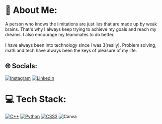 # 💫 About Me:
A person who knows the limitations are just lies that are made up by weak brains. That's why I always keep trying to achieve my goals and reach my dreams. I also encourage my teammates to do better.<br><br>I have always been into technology since I was 3(really). Problem solving, math and tech have always been the keys of pleasure of my life.


## 🌐 Socials:
[![Instagram](https://img.shields.io/badge/Instagram-%23E4405F.svg?logo=Instagram&logoColor=white)](https://www.instagram.com/osmansahylmz/?hl=en) [![LinkedIn](https://img.shields.io/badge/LinkedIn-%230077B5.svg?logo=linkedin&logoColor=white)](https://linkedin.com/in/osmansahyilmaz) 

# 💻 Tech Stack:
[![C++](https://img.shields.io/badge/c++-%2300599C.svg?style=for-the-badge&logo=c%2B%2B&logoColor=white)](https://github.com/osmansahyilmaz/CS201) [![Python](https://img.shields.io/badge/python-3670A0?style=for-the-badge&logo=python&logoColor=ffdd54)](https://github.com/osmansahyilmaz/IF100) [![CSS3](https://img.shields.io/badge/css3-%231572B6.svg?style=for-the-badge&logo=css3&logoColor=white)](https://github.com/osmansahyilmaz/personal-website) ![Canva](https://img.shields.io/badge/Canva-%2300C4CC.svg?style=for-the-badge&logo=Canva&logoColor=white)


